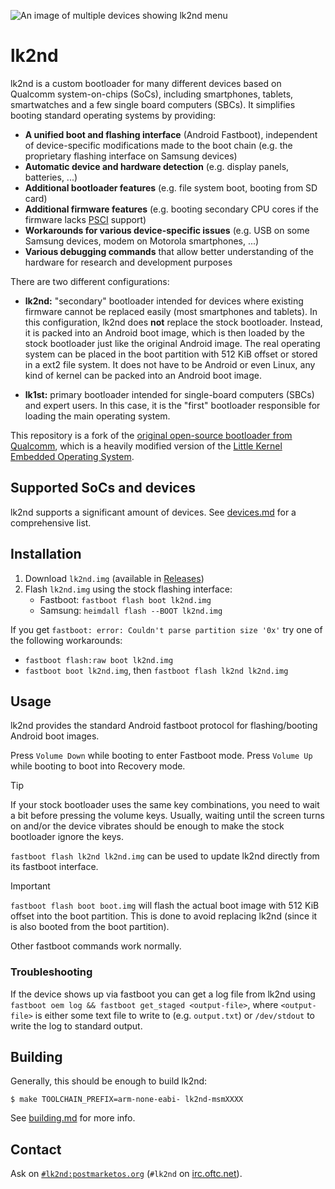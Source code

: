 ![An image of multiple devices showing lk2nd menu](Documentation/.assets/header.jpg)

# lk2nd
lk2nd is a custom bootloader for many different devices based on Qualcomm
system-on-chips (SoCs), including smartphones, tablets, smartwatches and a few
single board computers (SBCs). It simplifies booting standard operating systems
by providing:

  - **A unified boot and flashing interface** (Android Fastboot), independent of
    device-specific modifications made to the boot chain (e.g. the proprietary
    flashing interface on Samsung devices)
  - **Automatic device and hardware detection** (e.g. display panels, batteries, ...)
  - **Additional bootloader features** (e.g. file system boot, booting from SD card)
  - **Additional firmware features** (e.g. booting secondary CPU cores if the firmware
    lacks [PSCI] support)
  - **Workarounds for various device-specific issues** (e.g. USB on some Samsung
    devices, modem on Motorola smartphones, ...)
  - **Various debugging commands** that allow better understanding of the hardware
    for research and development purposes

There are two different configurations:

  - **lk2nd:** "secondary" bootloader intended for devices where existing
    firmware cannot be replaced easily (most smartphones and tablets). In this
    configuration, lk2nd does **not** replace the stock bootloader. Instead, it
    is packed into an Android boot image, which is then loaded by the stock
    bootloader just like the original Android image.
    The real operating system can be placed in the boot partition with 512 KiB
    offset or stored in a ext2 file system. It does not have to be Android or
    even Linux, any kind of kernel can be packed into an Android boot image.

  - **lk1st:** primary bootloader intended for single-board computers (SBCs)
    and expert users. In this case, it is the "first" bootloader responsible for
    loading the main operating system.

This repository is a fork of the [original open-source bootloader from Qualcomm](https://git.codelinaro.org/clo/la/kernel/lk/-/tree/lk.lnx.1.0.r54-rel),
which is a heavily modified version of the [Little Kernel Embedded Operating System].

## Supported SoCs and devices

lk2nd supports a significant amount of devices. See [devices.md](Documentation/devices.md) for a comprehensive list.

## Installation
1. Download `lk2nd.img` (available in [Releases](https://github.com/msm8916-mainline/lk2nd/releases))
2. Flash `lk2nd.img` using the stock flashing interface:
    - Fastboot: `fastboot flash boot lk2nd.img`
    - Samsung: `heimdall flash --BOOT lk2nd.img`

If you get `fastboot: error: Couldn't parse partition size '0x'` try one of the following workarounds:

- `fastboot flash:raw boot lk2nd.img`
- `fastboot boot lk2nd.img`, then `fastboot flash lk2nd lk2nd.img`

## Usage
lk2nd provides the standard Android fastboot protocol for flashing/booting Android boot images.

Press `Volume Down` while booting to enter Fastboot mode.
Press `Volume Up` while booting to boot into Recovery mode.

> [!TIP]
> If your stock bootloader uses the same key combinations, you need to wait a bit before
> pressing the volume keys. Usually, waiting until the screen turns on and/or the device vibrates
> should be enough to make the stock bootloader ignore the keys.

`fastboot flash lk2nd lk2nd.img` can be used to update lk2nd directly from its
fastboot interface.

> [!IMPORTANT]
> `fastboot flash boot boot.img` will flash the actual boot image with 512 KiB offset
> into the boot partition. This is done to avoid replacing lk2nd (since it is also booted from
> the boot partition).

Other fastboot commands work normally.

### Troubleshooting
If the device shows up via fastboot you can get a log file from lk2nd using
`fastboot oem log && fastboot get_staged <output-file>`, where `<output-file>`
is either some text file to write to (e.g. `output.txt`) or `/dev/stdout` to
write the log to standard output.

## Building

Generally, this should be enough to build lk2nd:

```
$ make TOOLCHAIN_PREFIX=arm-none-eabi- lk2nd-msmXXXX
```

See [building.md](Documentation/building.md) for more info.

## Contact
Ask on [`#lk2nd:postmarketos.org`](https://matrix.to/#/#lk2nd:postmarketos.org) (`#lk2nd` on [irc.oftc.net](https://www.oftc.net/)).

[PSCI]: https://developer.arm.com/architectures/system-architectures/software-standards/psci
[Little Kernel Embedded Operating System]: https://github.com/littlekernel/lk

